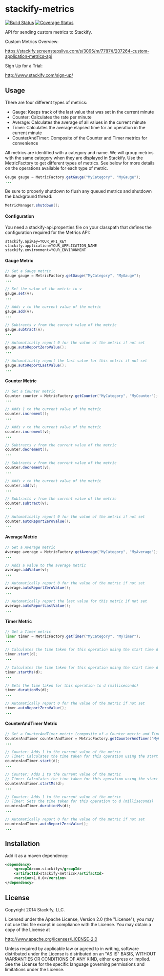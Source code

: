 # stackify-metrics

[![Build Status](https://travis-ci.org/stackify/stackify-metrics.png)](https://travis-ci.org/stackify/stackify-metrics)
[![Coverage Status](https://coveralls.io/repos/stackify/stackify-metrics/badge.png)](https://coveralls.io/r/stackify/stackify-metrics)

API for sending custom metrics to Stackify.

Custom Metrics Overview:

https://stackify.screenstepslive.com/s/3095/m/7787/l/207264-custom-application-metrics-api

Sign Up for a Trial:

http://www.stackify.com/sign-up/

## Usage

There are four different types of metrics: 
* Gauge: Keeps track of the last value that was set in the current minute
* Counter: Calculates the rate per minute
* Average: Calculates the average of all values in the current minute
* Timer: Calculates the average elapsed time for an operation in the current minute
* CounterAndTimer: Composite of the Counter and Timer metrics for convenience

All metrics are identified with a category and name. We will group metrics with the same category when they are displayed in Stackify. Use the MetricFactory to get different types of metrics. See below for more details on the operations available for each type of metric. 
```java
Gauge gauge = MetricFactory.getGauge("MyCategory", "MyGauge");
...
```

Be sure to properly shutdown to flush any queued metrics and shutdown the background thread:
```java
MetricManager.shutdown();
```

#### Configuration

You need a stackify-api.properties file on your classpath that defines the configuration required for the Metrics API:
```
stackify.apiKey=YOUR_API_KEY
stackify.application=YOUR_APPLICATION_NAME
stackify.environment=YOUR_ENVIRONMENT
```

#### Gauge Metric

```java
// Get a Gauge metric
Gauge gauge = MetricFactory.getGauge("MyCategory", "MyGauge");
...

// Set the value of the metric to v
gauge.set(v);
...

// Adds v to the current value of the metric
gauge.add(v);
...

// Subtracts v from the current value of the metric
gauge.subtract(v);
...

// Automatically report 0 for the value of the metric if not set
gauge.autoReportZeroValue();
...

// Automatically report the last value for this metric if not set
gauge.autoReportLastValue();
...
```

#### Counter Metric

```java
// Get a Counter metric
Counter counter = MetricFactory.getCounter("MyCategory", "MyCounter");
...

// Adds 1 to the current value of the metric
counter.increment();
...

// Adds v to the current value of the metric
counter.increment(v);
...

// Subtracts v from the current value of the metric
counter.decrement();
...

// Subtracts v from the current value of the metric
counter.decrement(v);
...

// Adds v to the current value of the metric
counter.add(v);
...

// Subtracts v from the current value of the metric
counter.subtract(v);
...

// Automatically report 0 for the value of the metric if not set
counter.autoReportZeroValue();
...
```

#### Average Metric

```java
// Get a Average metric
Average average = MetricFactory.getAverage("MyCategory", "MyAverage");
...

// Adds a value to the average metric
average.addValue(v);
...

// Automatically report 0 for the value of the metric if not set
average.autoReportZeroValue();
...

// Automatically report the last value for this metric if not set
average.autoReportLastValue();
...
```

#### Timer Metric

```java
// Get a Timer metric
Timer timer = MetricFactory.getTimer("MyCategory", "MyTimer");
...

// Calculates the time taken for this operation using the start time d (java.util.Date)
timer.start(d);
...

// Calculates the time taken for this operation using the start time d (milliseconds)
timer.startMs(d);
...

// Sets the time taken for this operation to d (milliseconds)
timer.durationMs(d);
...

// Automatically report 0 for the value of the metric if not set
timer.autoReportZeroValue();
...
```

#### CounterAndTimer Metric

```java
// Get a CounterAndTimer metric (composite of a Counter metric and Timer metric)
CounterAndTimer counterAndTimer = MetricFactory.getCounterAndTimer("MyCategory", "MyCounterAndTimer");
...

// Counter: Adds 1 to the current value of the metric
// Timer: Calculates the time taken for this operation using the start time d (java.util.Date)
counterAndTimer.start(d);
...

// Counter: Adds 1 to the current value of the metric
// Timer: Calculates the time taken for this operation using the start time d (milliseconds)
counterAndTimer.startMs(d);
...

// Counter: Adds 1 to the current value of the metric
// Timer: Sets the time taken for this operation to d (milliseconds)
counterAndTimer.durationMs(d);
...

// Automatically report 0 for the value of the metric if not set
counterAndTimer.autoReportZeroValue();
...
```

## Installation

Add it as a maven dependency:
```xml
<dependency>
    <groupId>com.stackify</groupId>
    <artifactId>stackify-metrics</artifactId>
    <version>1.0.0</version>
</dependency>
```

## License

Copyright 2014 Stackify, LLC.

Licensed under the Apache License, Version 2.0 (the "License");
you may not use this file except in compliance with the License.
You may obtain a copy of the License at

   http://www.apache.org/licenses/LICENSE-2.0

Unless required by applicable law or agreed to in writing, software
distributed under the License is distributed on an "AS IS" BASIS,
WITHOUT WARRANTIES OR CONDITIONS OF ANY KIND, either express or implied.
See the License for the specific language governing permissions and
limitations under the License.
